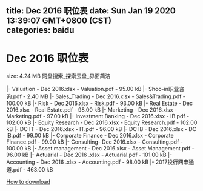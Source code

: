 
title: Dec 2016 职位表
date: Sun Jan 19 2020 13:39:07 GMT+0800 (CST)    
categories: baidu
---

# Dec 2016 职位表
size: 4.24 MB
 网盘搜索_探索云盘_界面简洁
 
|- Valuation - Dec 2016.xlsx - Valuation.pdf - 95.00 kB
|- Shoo-in职业咨询.pdf - 2.40 MB
|- Sales_Trading - Dec 2016.xlsx - Sales&Trading.pdf - 100.00 kB
|- Risk - Dec 2016.xlsx - Risk.pdf - 93.00 kB
|- Real Estate - Dec 2016.xlsx - Real Estate.pdf - 98.00 kB
|- Marketing - Dec 2016.xlsx - Marketing.pdf - 97.00 kB
|- Investment Banking - Dec 2016.xlsx - IB.pdf - 102.00 kB
|- Equity Research - Dec 2016.xlsx - Equity Research.pdf - 102.00 kB
|- DC IT - Dec 2016.xlsx - IT.pdf - 96.00 kB
|- DC IB - Dec 2016.xlsx - DC IB.pdf - 99.00 kB
|- Corporate Finance - Dec 2016.xlsx - Corporate Finance.pdf - 99.00 kB
|- Consulting- Dec 2016.xlsx - Consulting.pdf - 100.00 kB
|- Asset management - Dec 2016.xlsx - Asset Management.pdf - 96.00 kB
|- Actuarial - Dec 2016 .xlsx - Actuarial.pdf - 101.00 kB
|- Accounting - Dec 2016 .xlsx - Accounting.pdf - 98.00 kB
|- 2017投行网申通道.pdf - 463.00 kB

[How to download](https://bpcam.bemobtrk.com/go/2ceec3aa-1ca2-46d6-b9ff-aaa5c184517c?jno=2926)